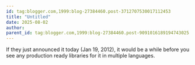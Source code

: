 ```yaml
---
id: tag:blogger.com,1999:blog-27384460.post-3712707530017112453
title: "Untitled"
date: 2025-08-02
author: 
parent_id: tag:blogger.com,1999:blog-27384460.post-9091016189194743025
---
```


If they just announced it today (Jan 19, 2012), it would be a while before you see any production ready libraries for it in multiple languages.